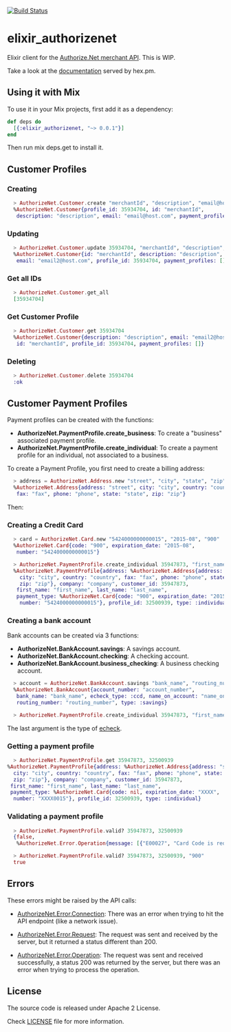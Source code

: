 [![Build Status](https://travis-ci.org/marcelog/elixir_authorizenet.svg)](https://travis-ci.org/marcelog/elixir_authorizenet)

elixir_authorizenet
===================

Elixir client for the [Authorize.Net merchant API](http://developer.authorize.net/api/reference/index.html).
This is WIP.

Take a look at the [documentation](http://hexdocs.pm/elixir_authorizenet/) served by hex.pm.

## Using it with Mix

To use it in your Mix projects, first add it as a dependency:

```elixir
def deps do
  [{:elixir_authorizenet, "~> 0.0.1"}]
end
```
Then run mix deps.get to install it.

## Customer Profiles

### Creating
```elixir
  > AuthorizeNet.Customer.create "merchantId", "description", "email@host.com"
  %AuthorizeNet.Customer{profile_id: 35934704, id: "merchantId",
   description: "description", email: "email@host.com", payment_profiles: []}
```

### Updating
```elixir
  > AuthorizeNet.Customer.update 35934704, "merchantId", "description", "email2@host.com"
  %AuthorizeNet.Customer{id: "merchantId", description: "description",
   email: "email2@host.com", profile_id: 35934704, payment_profiles: []}
```

### Get all IDs
```elixir
  > AuthorizeNet.Customer.get_all
  [35934704]
```

### Get Customer Profile
```elixir
  > AuthorizeNet.Customer.get 35934704
  %AuthorizeNet.Customer{description: "description", email: "email2@host.com",
   id: "merchantId", profile_id: 35934704, payment_profiles: []}
```

### Deleting
```elixir
  > AuthorizeNet.Customer.delete 35934704
  :ok
```

## Customer Payment Profiles

Payment profiles can be created with the functions:

 * **AuthorizeNet.PaymentProfile.create_business**: To create a "business" associated payment profile.
 * **AuthorizeNet.PaymentProfile.create_individual**: To create a payment profile for an individual, not associated to a business.

To create a Payment Profile, you first need to create a billing address:

```elixir
  > address = AuthorizeNet.Address.new "street", "city", "state", "zip", "country", "phone", "fax"
  %AuthorizeNet.Address{address: "street", city: "city", country: "country",
   fax: "fax", phone: "phone", state: "state", zip: "zip"}
```

Then:

### Creating a Credit Card
```elixir
  > card = AuthorizeNet.Card.new "5424000000000015", "2015-08", "900"
  %AuthorizeNet.Card{code: "900", expiration_date: "2015-08",
   number: "5424000000000015"}

  > AuthorizeNet.PaymentProfile.create_individual 35947873, "first_name", "last_name", "company", address, card
  %AuthorizeNet.PaymentProfile{address: %AuthorizeNet.Address{address: "street",
    city: "city", country: "country", fax: "fax", phone: "phone", state: "state",
    zip: "zip"}, company: "company", customer_id: 35947873,
   first_name: "first_name", last_name: "last_name",
   payment_type: %AuthorizeNet.Card{code: "900", expiration_date: "2015-08",
    number: "5424000000000015"}, profile_id: 32500939, type: :individual}
```

### Creating a bank account
Bank accounts can be created via 3 functions:

 * **AuthorizeNet.BankAccount.savings**: A savings account.
 * **AuthorizeNet.BankAccount.checking**: A checking account.
 * **AuthorizeNet.BankAccount.business_checking**: A business checking account.

```elixir
  > account = AuthorizeNet.BankAccount.savings "bank_name", "routing_number", "account_number", "name_on_account", :ccd
  %AuthorizeNet.BankAccount{account_number: "account_number",
   bank_name: "bank_name", echeck_type: :ccd, name_on_account: "name_on_account",
   routing_number: "routing_number", type: :savings}

  > AuthorizeNet.PaymentProfile.create_individual 35947873, "first_name", "last_name", "company", address, account
```

The last argument is the type of [echeck](https://www.authorize.net/support/CNP/helpfiles/Miscellaneous/Pop-up_Terms/ALL/eCheck.Net_Type.htm).

### Getting a payment profile
```elixir
  > AuthorizeNet.PaymentProfile.get 35947873, 32500939
%AuthorizeNet.PaymentProfile{address: %AuthorizeNet.Address{address: "street",
  city: "city", country: "country", fax: "fax", phone: "phone", state: "state",
  zip: "zip"}, company: "company", customer_id: 35947873,
 first_name: "first_name", last_name: "last_name",
 payment_type: %AuthorizeNet.Card{code: nil, expiration_date: "XXXX",
  number: "XXXX0015"}, profile_id: 32500939, type: :individual}
```

### Validating a payment profile
```elixir
  > AuthorizeNet.PaymentProfile.valid? 35947873, 32500939
  {false,
   %AuthorizeNet.Error.Operation{message: [{"E00027", "Card Code is required."}]}}

  > AuthorizeNet.PaymentProfile.valid? 35947873, 32500939, "900"
  true
```

## Errors

These errors might be raised by the API calls:

 * [AuthorizeNet.Error.Connection](https://github.com/marcelog/elixir_authorizenet/blob/master/lib/elixir_authorizenet/error/connection_error.ex): There was an error when trying to hit the API endpoint (like a network issue).

 * [AuthorizeNet.Error.Request](https://github.com/marcelog/elixir_authorizenet/blob/master/lib/elixir_authorizenet/error/request_error.ex): The request was sent and received by the server, but it returned a status different than 200.

 * [AuthorizeNet.Error.Operation](https://github.com/marcelog/elixir_authorizenet/blob/master/lib/elixir_authorizenet/error/operation_error.ex): The request was sent and received successfully, a status 200 was returned by the server, but there was an error when trying to process the operation.

## License
The source code is released under Apache 2 License.

Check [LICENSE](https://github.com/marcelog/elixir_authorizenet/blob/master/LICENSE) file for more information.
